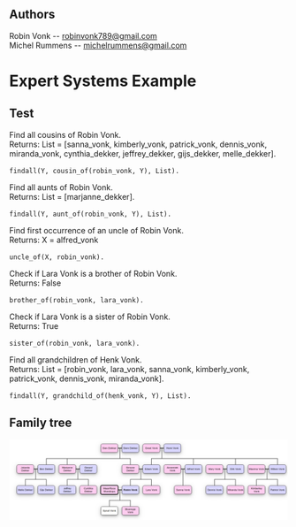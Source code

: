 ## Authors
Robin Vonk -- robinvonk789@gmail.com\
Michel Rummens -- michelrummens@gmail.com

# Expert Systems Example

## Test
Find all cousins of Robin Vonk. \
Returns: List = [sanna_vonk, kimberly_vonk, patrick_vonk, dennis_vonk, miranda_vonk, cynthia_dekker, jeffrey_dekker, gijs_dekker, melle_dekker].
```shell script
findall(Y, cousin_of(robin_vonk, Y), List).
```

Find all aunts of Robin Vonk. \
Returns: List = [marjanne_dekker].
```shell script
findall(Y, aunt_of(robin_vonk, Y), List).
```

Find first occurrence of an uncle of Robin Vonk. \
Returns: X = alfred_vonk 
```shell script
uncle_of(X, robin_vonk).
```

Check if Lara Vonk is a brother of Robin Vonk. \
Returns: False
```shell script
brother_of(robin_vonk, lara_vonk).
```

Check if Lara Vonk is a sister of Robin Vonk. \
Returns: True
```shell script
sister_of(robin_vonk, lara_vonk).
```

Find all grandchildren of Henk Vonk. \
Returns: List = [robin_vonk, lara_vonk, sanna_vonk, kimberly_vonk, patrick_vonk, dennis_vonk, miranda_vonk].
```shell script
findall(Y, grandchild_of(henk_vonk, Y), List).
```
## Family tree
![](img/FamilyTree.jpeg)

